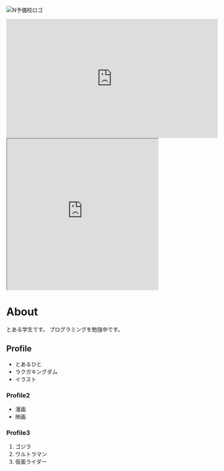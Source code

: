 ![N予備校ロゴ](nyobi_logo.png)

<iframe width="560" height="315" src="https://www.youtube.com/embed/q4fo4gRbQ-A" frameborder="0" allow="accelerometer; autoplay; clipboard-write; encrypted-media; gyroscope; picture-in-picture" allowfullscreen></iframe>

<iframe src="https://openprocessing.org/sketch/1093851/embed/" width="400" height="400"></iframe>

# About
とある学生です。
プログラミングを勉強中です。

## Profile
- とあるひと
- ラクガキングダム
- イラスト

### Profile2
- 漫画
- 映画

### Profile3
1. ゴジラ
1. ウルトラマン
1. 仮面ライダー
